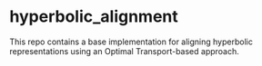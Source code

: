 # hyperbolic_alignment
This repo contains a base implementation for aligning hyperbolic representations using an Optimal Transport-based approach.
